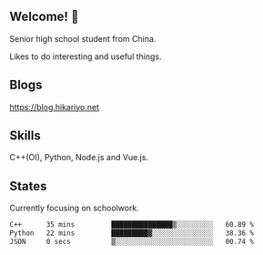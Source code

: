 ## Welcome! 👋

Senior high school student from China.

Likes to do interesting and useful things.

## Blogs

https://blog.hikariyo.net

## Skills

C++(OI), Python, Node.js and Vue.js.

## States

Currently focusing on schoolwork.

<!--START_SECTION:waka-->

```txt
C++      35 mins         ███████████████▒░░░░░░░░░   60.89 %
Python   22 mins         █████████▓░░░░░░░░░░░░░░░   38.36 %
JSON     0 secs          ▒░░░░░░░░░░░░░░░░░░░░░░░░   00.74 %
```

<!--END_SECTION:waka-->

